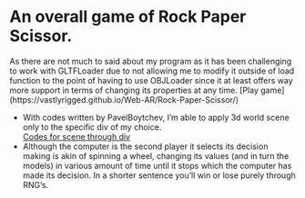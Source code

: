 <h1>An overall game of Rock Paper Scissor. </h1>
<p>As there are not much to said about my program as it has been challenging to work with GLTFLoader due to not allowing me to modify it outside of load function to the point of having to use OBJLoader since it at least offers way more support in terms of changing its properties at any time. 
[Play game](https://vastlyrigged.github.io/Web-AR/Rock-Paper-Scissor/)
</p>

- With codes written by PavelBoytchev, I’m able to apply 3d world scene only to the specific div of my choice. <br>
[Codes for scene through div](https://discourse.threejs.org/t/how-can-i-put-my-scene-inside-a-html-div/49247/2) 
- Although the computer is the second player it selects its decision making is akin of spinning a wheel, changing its values (and in turn the models) in various amount of time until it stops which the computer has made its decision. In a shorter sentence you’ll win or lose purely through RNG’s.  

